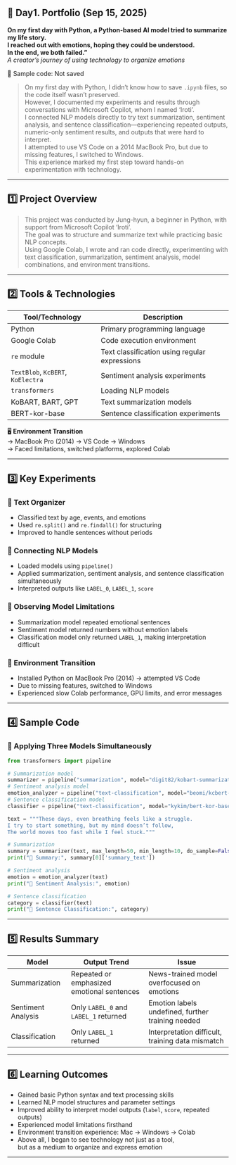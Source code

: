 ## 📘 Day1. Portfolio (Sep 15, 2025)

**On my first day with Python, a Python-based AI model tried to summarize my life story.  
I reached out with emotions, hoping they could be understood.  
In the end, we both failed.”**  
*A creator’s journey of using technology to organize emotions*

📂 Sample code: Not saved

> On my first day with Python, I didn’t know how to save `.ipynb` files, so the code itself wasn’t preserved.  
> However, I documented my experiments and results through conversations with Microsoft Copilot, whom I named ‘Iroti’.  
> I connected NLP models directly to try text summarization, sentiment analysis, and sentence classification—experiencing repeated outputs, numeric-only sentiment results, and outputs that were hard to interpret.  
> I attempted to use VS Code on a 2014 MacBook Pro, but due to missing features, I switched to Windows.  
> This experience marked my first step toward hands-on experimentation with technology.

---

## 1️⃣ Project Overview

> This project was conducted by Jung-hyun, a beginner in Python, with support from Microsoft Copilot ‘Iroti’.  
> The goal was to structure and summarize text while practicing basic NLP concepts.  
> Using Google Colab, I wrote and ran code directly, experimenting with text classification, summarization, sentiment analysis, model combinations, and environment transitions.

---

## 2️⃣ Tools & Technologies

| Tool/Technology                   | Description                                   |
| --------------------------------- | --------------------------------------------- |
| Python                            | Primary programming language                  |
| Google Colab                      | Code execution environment                    |
| `re` module                       | Text classification using regular expressions |
| `TextBlob`, `KcBERT`, `KoElectra` | Sentiment analysis experiments                |
| `transformers`                    | Loading NLP models                            |
| KoBART, BART, GPT                 | Text summarization models                     |
| BERT-kor-base                     | Sentence classification experiments           |

🖥️ **Environment Transition**  
→ MacBook Pro (2014) → VS Code → Windows  
→ Faced limitations, switched platforms, explored Colab

---

## 3️⃣ Key Experiments

### 🔹 Text Organizer

- Classified text by age, events, and emotions  
- Used `re.split()` and `re.findall()` for structuring  
- Improved to handle sentences without periods

### 🔹 Connecting NLP Models

- Loaded models using `pipeline()`  
- Applied summarization, sentiment analysis, and sentence classification simultaneously  
- Interpreted outputs like `LABEL_0`, `LABEL_1`, `score`

### 🔹 Observing Model Limitations

- Summarization model repeated emotional sentences  
- Sentiment model returned numbers without emotion labels  
- Classification model only returned `LABEL_1`, making interpretation difficult

### 🔹 Environment Transition

- Installed Python on MacBook Pro (2014) → attempted VS Code  
- Due to missing features, switched to Windows  
- Experienced slow Colab performance, GPU limits, and error messages

---

## 4️⃣ Sample Code

### 📌 Applying Three Models Simultaneously

```python
from transformers import pipeline

# Summarization model
summarizer = pipeline("summarization", model="digit82/kobart-summarization")
# Sentiment analysis model
emotion_analyzer = pipeline("text-classification", model="beomi/kcbert-base")
# Sentence classification model
classifier = pipeline("text-classification", model="kykim/bert-kor-base")

text = """These days, even breathing feels like a struggle.
I try to start something, but my mind doesn’t follow,
The world moves too fast while I feel stuck."""

# Summarization
summary = summarizer(text, max_length=50, min_length=10, do_sample=False)
print("📝 Summary:", summary[0]['summary_text'])

# Sentiment analysis
emotion = emotion_analyzer(text)
print("💬 Sentiment Analysis:", emotion)

# Sentence classification
category = classifier(text)
print("📂 Sentence Classification:", category)
```

---

## 5️⃣ Results Summary

| Model              | Output Trend                               | Issue                                             |
| ------------------ | ------------------------------------------ | ------------------------------------------------- |
| Summarization      | Repeated or emphasized emotional sentences | News-trained model overfocused on emotions        |
| Sentiment Analysis | Only `LABEL_0` and `LABEL_1` returned      | Emotion labels undefined, further training needed |
| Classification     | Only `LABEL_1` returned                    | Interpretation difficult, training data mismatch  |

---

## 6️⃣ Learning Outcomes

- Gained basic Python syntax and text processing skills  
- Learned NLP model structures and parameter settings  
- Improved ability to interpret model outputs (`label`, `score`, repeated outputs)  
- Experienced model limitations firsthand  
- Environment transition experience: Mac → Windows → Colab  
- Above all, I began to see technology not just as a tool,  
  but as a medium to organize and express emotion

---
